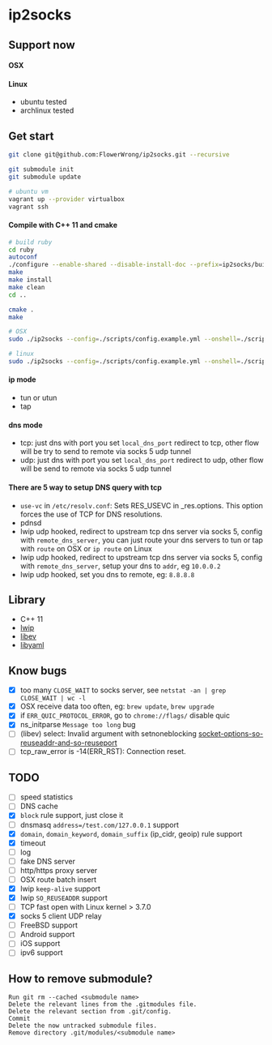 # ip2socks

## Support now

#### OSX

#### Linux

* ubuntu tested
* archlinux tested

## Get start

```bash
git clone git@github.com:FlowerWrong/ip2socks.git --recursive

git submodule init
git submodule update

# ubuntu vm
vagrant up --provider virtualbox
vagrant ssh
```

#### Compile with C++ 11 and cmake

```bash
# build ruby
cd ruby
autoconf
./configure --enable-shared --disable-install-doc --prefix=ip2socks/build/ruby
make
make install
make clean
cd ..

cmake .
make

# OSX
sudo ./ip2socks --config=./scripts/config.example.yml --onshell=./scripts/darwin_setup_utun.sh --downshell=./scripts/darwin_down_utun.sh

# linux
sudo ./ip2socks --config=./scripts/config.example.yml --onshell=./scripts/linux_setup_tuntap.sh --downshell=./scripts/linux_down_tuntap.sh
```

#### ip mode

* tun or utun
* tap

#### dns mode

* tcp: just dns with port you set `local_dns_port` redirect to tcp, other flow will be try to send to remote via socks 5 udp tunnel
* udp: just dns with port you set `local_dns_port` redirect to udp, other flow will be send to remote via socks 5 udp tunnel

#### There are 5 way to setup DNS query with tcp

* `use-vc` in `/etc/resolv.conf`: Sets RES_USEVC in _res.options.  This option forces the use of TCP for DNS resolutions.
* pdnsd
* lwip udp hooked, redirect to upstream tcp dns server via socks 5, config with `remote_dns_server`, you can just route your dns servers to tun or tap with `route` on OSX or `ip route` on Linux
* lwip udp hooked, redirect to upstream tcp dns server via socks 5, config with `remote_dns_server`, setup your dns to `addr`, eg `10.0.0.2`
* lwip udp hooked, set you dns to remote, eg: `8.8.8.8`

## Library

* C++ 11
* [lwip](https://github.com/FlowerWrong/lwip)
* [libev](http://software.schmorp.de/pkg/libev.html)
* [libyaml](https://github.com/yaml/libyaml)

## Know bugs

* [x] too many `CLOSE_WAIT` to socks server, see `netstat -an | grep CLOSE_WAIT | wc -l`
* [x] OSX receive data too often, eg: `brew update`, `brew upgrade`
* [x] if `ERR_QUIC_PROTOCOL_ERROR`, go to `chrome://flags/` disable quic
* [x] ns_initparse `Message too long` bug
* [ ] (libev) select: Invalid argument with setnoneblocking [socket-options-so-reuseaddr-and-so-reuseport](https://stackoverflow.com/questions/14388706/socket-options-so-reuseaddr-and-so-reuseport-how-do-they-differ-do-they-mean-t)
* [ ] tcp_raw_error is -14(ERR_RST): Connection reset.

## TODO

* [ ] speed statistics
* [ ] DNS cache
* [x] `block` rule support, just close it
* [ ] dnsmasq `address=/test.com/127.0.0.1` support
* [x] `domain`, `domain_keyword`, `domain_suffix` (ip_cidr, geoip) rule support
* [x] timeout
* [ ] log
* [ ] fake DNS server
* [ ] http/https proxy server
* [ ] OSX route batch insert
* [x] lwip `keep-alive` support
* [x] lwip `SO_REUSEADDR` support
* [ ] TCP fast open with Linux kernel > 3.7.0
* [x] socks 5 client UDP relay
* [ ] FreeBSD support
* [ ] Android support
* [ ] iOS support
* [ ] ipv6 support

## How to remove submodule?

```
Run git rm --cached <submodule name>
Delete the relevant lines from the .gitmodules file.
Delete the relevant section from .git/config.
Commit
Delete the now untracked submodule files.
Remove directory .git/modules/<submodule name>
```
